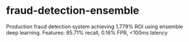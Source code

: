# fraud-detection-ensemble
Production fraud detection system achieving 1,779% ROI using ensemble deep learning. Features: 85.71% recall, 0.16% FPR, &lt;100ms latency
